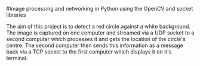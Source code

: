 #Image processing and networking in Python using the OpenCV and socket libraries

The aim of this project is to detect a red circle against a white background. The image is captured on one computer and streamed via a UDP socket to a second computer which processes it and gets the location of the circle's centre. The second computer then sends this information as a message back via a TCP socket to the first computer which displays it on it's terminal.
